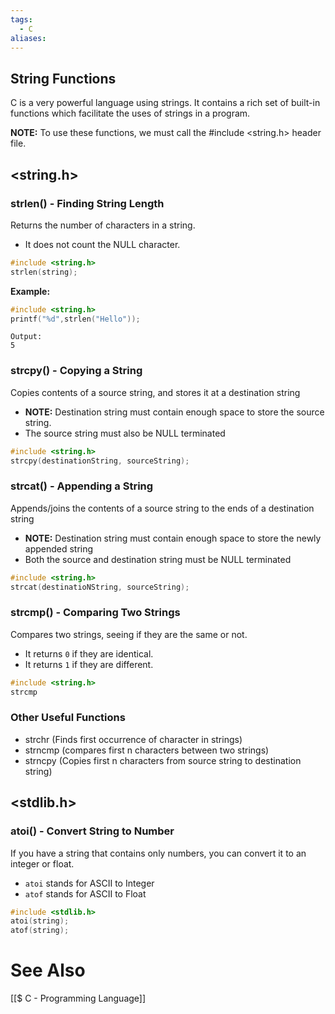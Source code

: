 ```yaml
---
tags:
  - C
aliases:
---
```

## String Functions
C is a very powerful language using strings. It contains a rich set of built-in functions which facilitate the uses of strings in a program.

**NOTE:** To use these functions, we must call the #include <string.h> header file.

## <string.h>
### strlen() - Finding String Length
Returns the number of characters in a string.
- It does not count the NULL character.
```c showlinenumbers
#include <string.h>
strlen(string);
```

**Example:**
```c showlinenumbers
#include <string.h>
printf("%d",strlen("Hello"));
```

```
Output:
5
```

### strcpy() - Copying a String
Copies contents of a source string, and stores it at a destination string
- **NOTE:** Destination string must contain enough space to store the source string.
- The source string must also be NULL terminated
```c showlinenumbers
#include <string.h>
strcpy(destinationString, sourceString);
```

### strcat() - Appending a String
Appends/joins the contents of a source string to the ends of a destination string
- **NOTE:** Destination string must contain enough space to store the newly appended string
- Both the source and destination string must be NULL terminated

```c showlinenumbers
#include <string.h>
strcat(destinatioNString, sourceString);
```

### strcmp() - Comparing Two Strings
Compares two strings, seeing if they are the same or not.
- It returns `0` if they are identical.
- It returns `1` if they are different.

```c showlinenumber
#include <string.h>
strcmp
```

### Other Useful Functions
- strchr (Finds first occurrence of character in strings)
- strncmp (compares first n characters between two strings)
- strncpy (Copies first n characters from source string to destination string)

## <stdlib.h>
### atoi() - Convert String to Number
If you have a string that contains only numbers, you can convert it to an integer or float.
- `atoi` stands for ASCII to Integer
- `atof` stands for ASCII to Float
```c showlinenumbers
#include <stdlib.h>
atoi(string);
atof(string);
```


# See Also
[[$ C - Programming Language]]